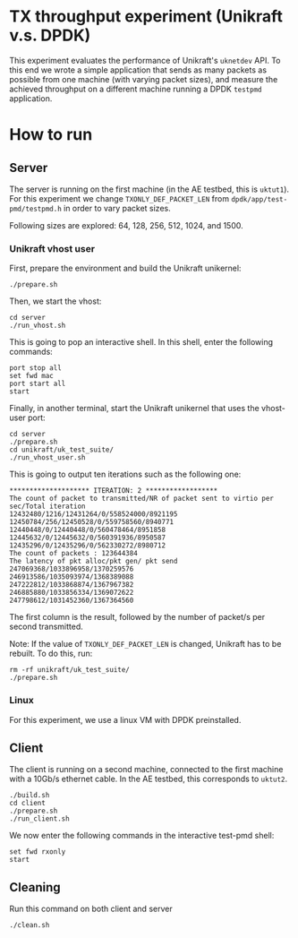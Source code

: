 # TX throughput experiment (Unikraft v.s. DPDK)

This experiment evaluates the performance of Unikraft's `uknetdev` API.  To
this end we wrote a simple application that sends as many packets as
possible from one machine (with varying packet sizes), and measure the
achieved throughput on a different machine running a DPDK `testpmd`
application.

# How to run

## Server

The server is running on the first machine (in the AE testbed, this is
`uktut1`). For this experiment we change `TXONLY_DEF_PACKET_LEN` from
`dpdk/app/test-pmd/testpmd.h` in order to vary packet sizes.

Following sizes are explored: 64, 128, 256, 512, 1024, and 1500.

### Unikraft vhost user

First, prepare the environment and build the Unikraft unikernel:
```
./prepare.sh
```

Then, we start the vhost:
```
cd server
./run_vhost.sh
```

This is going to pop an interactive shell. In this shell, enter the following
commands:
```
port stop all
set fwd mac
port start all
start
```

Finally, in another terminal, start the Unikraft unikernel that uses the
vhost-user port:
```
cd server
./prepare.sh
cd unikraft/uk_test_suite/
./run_vhost_user.sh
```

This is going to output ten iterations such as the following one:
```
******************** ITERATION: 2 ******************
The count of packet to transmitted/NR of packet sent to virtio per sec/Total iteration
12432480/1216/12431264/0/558524000/8921195
12450784/256/12450528/0/559758560/8940771
12440448/0/12440448/0/560478464/8951858
12445632/0/12445632/0/560391936/8950587
12435296/0/12435296/0/562330272/8980712
The count of packets : 123644384
The latency of pkt alloc/pkt gen/ pkt send
247069368/1033896958/1370259576
246913586/1035093974/1368389088
247222812/1033868874/1367967382
246885880/1033856334/1369072622
247798612/1031452360/1367364560
```

The first column is the result, followed by the number of packet/s per second
transmitted.

Note: If the value of `TXONLY_DEF_PACKET_LEN` is changed, Unikraft has to be rebuilt.
To do this, run:
```
rm -rf unikraft/uk_test_suite/
./prepare.sh
```

### Linux

For this experiment, we use a linux VM with DPDK preinstalled.

## Client

The client is running on a second machine, connected to the first machine
with a 10Gb/s ethernet cable. In the AE testbed, this corresponds to
`uktut2`.

```
./build.sh
cd client
./prepare.sh
./run_client.sh
```

We now enter the following commands in the interactive test-pmd shell:

```
set fwd rxonly
start
```

## Cleaning

Run this command on both client and server

```
./clean.sh
```
